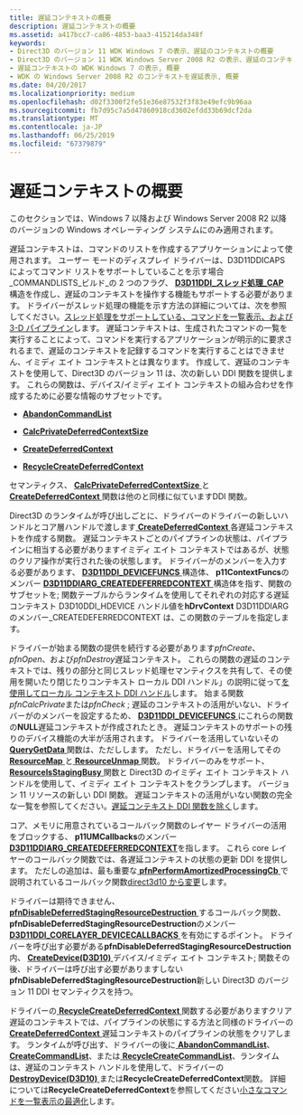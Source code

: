 ```yaml
---
title: 遅延コンテキストの概要
description: 遅延コンテキストの概要
ms.assetid: a417bcc7-ca86-4853-baa3-415214da348f
keywords:
- Direct3D のバージョン 11 WDK Windows 7 の表示、遅延のコンテキストの概要
- Direct3D のバージョン 11 WDK Windows Server 2008 R2 の表示、遅延のコンテキストの概要
- 遅延コンテキストの WDK Windows 7 の表示, 概要
- WDK の Windows Server 2008 R2 のコンテキストを遅延表示, 概要
ms.date: 04/20/2017
ms.localizationpriority: medium
ms.openlocfilehash: d02f3300f2fe51e36e87532f3f83e49efc9b96aa
ms.sourcegitcommit: fb7d95c7a5d47860918cd3602efdd33b69dcf2da
ms.translationtype: MT
ms.contentlocale: ja-JP
ms.lasthandoff: 06/25/2019
ms.locfileid: "67379879"
---
```

# <a name="introduction-to-deferred-contexts"></a>遅延コンテキストの概要


このセクションでは、Windows 7 以降および Windows Server 2008 R2 以降のバージョンの Windows オペレーティング システムにのみ適用されます。

遅延コンテキストは、コマンドのリストを作成するアプリケーションによって使用されます。 ユーザー モードのディスプレイ ドライバーは、D3D11DDICAPS によってコマンド リストをサポートしていることを示す場合\_COMMANDLISTS\_ビルド\_の 2 つのフラグ、 [ **D3D11DDI\_スレッド処理\_CAP** ](https://docs.microsoft.com/windows-hardware/drivers/ddi/content/d3d10umddi/ns-d3d10umddi-d3d11ddi_threading_caps)構造を作成し、遅延のコンテキストを操作する機能もサポートする必要があります。 ドライバーがスレッド処理の機能を示す方法の詳細については、次を参照してください。[スレッド処理をサポートしている、コマンドを一覧表示、および 3-D パイプライン](supporting-threading--command-lists--and-3-d-pipeline.md)します。 遅延コンテキストは、生成されたコマンドの一覧を実行することによって、コマンドを実行するアプリケーションが明示的に要求されるまで、遅延のコンテキストを記録するコマンドを実行することはできません、イミディ エイト コンテキストとは異なります。 作成して、遅延のコンテキストを使用して、Direct3D のバージョン 11 は、次の新しい DDI 関数を提供します。 これらの関数は、デバイス/イミディ エイト コンテキストの組み合わせを作成するために必要な情報のサブセットです。

-   [**AbandonCommandList**](https://docs.microsoft.com/windows-hardware/drivers/ddi/content/d3d10umddi/nc-d3d10umddi-pfnd3d11ddi_abandoncommandlist)

-   [**CalcPrivateDeferredContextSize**](https://docs.microsoft.com/windows-hardware/drivers/ddi/content/d3d10umddi/nc-d3d10umddi-pfnd3d11ddi_calcprivatedeferredcontextsize)

-   [**CreateDeferredContext**](https://docs.microsoft.com/windows-hardware/drivers/ddi/content/d3d10umddi/nc-d3d10umddi-pfnd3d11ddi_createdeferredcontext)

-   [**RecycleCreateDeferredContext**](https://docs.microsoft.com/windows-hardware/drivers/ddi/content/d3d10umddi/nc-d3d10umddi-pfnd3d11ddi_recyclecreatedeferredcontext)

セマンティクス、 [ **CalcPrivateDeferredContextSize** ](https://docs.microsoft.com/windows-hardware/drivers/ddi/content/d3d10umddi/nc-d3d10umddi-pfnd3d11ddi_calcprivatedeferredcontextsize)と[ **CreateDeferredContext** ](https://docs.microsoft.com/windows-hardware/drivers/ddi/content/d3d10umddi/nc-d3d10umddi-pfnd3d11ddi_createdeferredcontext)関数は他のと同様に似ていますDDI 関数。

Direct3D のランタイムが呼び出しごとに、ドライバーのドライバーの新しいハンドルとコア層ハンドルで渡します[ **CreateDeferredContext** ](https://docs.microsoft.com/windows-hardware/drivers/ddi/content/d3d10umddi/nc-d3d10umddi-pfnd3d11ddi_createdeferredcontext)各遅延コンテキストを作成する関数。 遅延コンテキストごとのパイプラインの状態は、パイプラインに相当する必要がありますイミディ エイト コンテキストではあるが、状態のクリア操作が実行された後の状態します。 ドライバーがのメンバーを入力する必要があります、 [ **D3D11DDI\_DEVICEFUNCS** ](https://docs.microsoft.com/windows-hardware/drivers/ddi/content/d3d10umddi/ns-d3d10umddi-d3d11ddi_devicefuncs)構造体、 **p11ContextFuncs**のメンバー [ **D3D11DDIARG\_CREATEDEFERREDCONTEXT** ](https://docs.microsoft.com/windows-hardware/drivers/ddi/content/d3d10umddi/ns-d3d10umddi-d3d11ddiarg_createdeferredcontext)構造体を指す、関数のサブセットを; 関数テーブルからランタイムを使用してそれぞれの対応する遅延コンテキスト D3D10DDI\_HDEVICE ハンドル値を**hDrvContext** D3D11DDIARG のメンバー\_CREATEDEFERREDCONTEXT は、この関数のテーブルを指定します。

ドライバーが始まる関数の提供を続行する必要があります*pfnCreate*、 *pfnOpen*、および*pfnDestroy*遅延コンテキスト。 これらの関数の遅延のコンテキストでは、残りの部分と同じスレッド処理セマンティクスを共有して、その使用を開いたり閉じたりコンテキスト ローカル DDI ハンドル」の説明に従って[を使用してローカル コンテキスト DDI ハンドル](using-context-local-ddi-handles.md)します。 始まる関数*pfnCalcPrivate*または*pfnCheck* ; 遅延のコンテキストの活用がいない、ドライバーがのメンバーを設定するため、 [ **D3D11DDI\_DEVICEFUNCS** ](https://docs.microsoft.com/windows-hardware/drivers/ddi/content/d3d10umddi/ns-d3d10umddi-d3d11ddi_devicefuncs)にこれらの関数の**NULL**遅延コンテキストが作成されたとき。 遅延コンテキストのサポートの残りのデバイス機能の大半が活用されます。 ドライバーを活用していないその[ **QueryGetData** ](https://docs.microsoft.com/windows-hardware/drivers/ddi/content/d3d10umddi/nc-d3d10umddi-pfnd3d10ddi_querygetdata)関数は、ただしします。 ただし、ドライバーを活用してその[ **ResourceMap** ](https://docs.microsoft.com/windows-hardware/drivers/ddi/content/d3d10umddi/nc-d3d10umddi-pfnd3d10ddi_resourcemap)と[ **ResourceUnmap** ](https://docs.microsoft.com/windows-hardware/drivers/ddi/content/d3d10umddi/nc-d3d10umddi-pfnd3d10ddi_resourceunmap)関数。 ドライバーのみをサポート、 [ **ResourceIsStagingBusy** ](https://docs.microsoft.com/windows-hardware/drivers/ddi/content/d3d10umddi/nc-d3d10umddi-pfnd3d10ddi_resourceisstagingbusy)関数と Direct3D のイミディ エイト コンテキスト ハンドルを使用して、イミディ エイト コンテキストをクランプします。 バージョン 11 リソースの新しい DDI 関数。 遅延コンテキストの活用がいない関数の完全な一覧を参照してください。[遅延コンテキスト DDI 関数を除く](excluding-ddi-functions-for-deferred-contexts.md)します。

コア、メモリに用意されているコールバック関数のレイヤー ドライバーの活用をブロックする、 **p11UMCallbacks**のメンバー [ **D3D11DDIARG\_CREATEDEFERREDCONTEXT**](https://docs.microsoft.com/windows-hardware/drivers/ddi/content/d3d10umddi/ns-d3d10umddi-d3d11ddiarg_createdeferredcontext)を指します。 これら core レイヤーのコールバック関数では、各遅延コンテキストの状態の更新 DDI を提供します。 ただしの追加は、最も重要な[ **pfnPerformAmortizedProcessingCb** ](https://docs.microsoft.com/windows-hardware/drivers/ddi/content/d3d10umddi/nc-d3d10umddi-pfnd3d11ddi_perform_amortized_processing_cb)で説明されているコールバック関数[direct3d10 から変更](changes-from-direct3d-10.md)します。

ドライバーは期待できません、 [ **pfnDisableDeferredStagingResourceDestruction** ](https://docs.microsoft.com/windows-hardware/drivers/ddi/content/d3d10umddi/nc-d3d10umddi-pfnd3d10ddi_disable_deferred_staging_resource_destruction_cb)するコールバック関数、 **pfnDisableDeferredStagingResourceDestruction**のメンバー [ **D3D11DDI\_CORELAYER\_DEVICECALLBACKS** ](https://docs.microsoft.com/windows-hardware/drivers/ddi/content/d3d10umddi/ns-d3d10umddi-d3d11ddi_corelayer_devicecallbacks)を有効にするポイント。 ドライバーを呼び出す必要がある**pfnDisableDeferredStagingResourceDestruction**内、 [ **CreateDevice(D3D10)** ](https://docs.microsoft.com/windows-hardware/drivers/ddi/content/d3d10umddi/nc-d3d10umddi-pfnd3d10ddi_createdevice)デバイス/イミディ エイト コンテキスト; 関数その後、ドライバーは呼び出す必要がありますしない**pfnDisableDeferredStagingResourceDestruction**新しい Direct3D のバージョン 11 DDI セマンティクスを持つ。

ドライバーの[ **RecycleCreateDeferredContext** ](https://docs.microsoft.com/windows-hardware/drivers/ddi/content/d3d10umddi/nc-d3d10umddi-pfnd3d11ddi_recyclecreatedeferredcontext)関数する必要がありますクリア遅延のコンテキストでは、パイプラインの状態にする方法と同様のドライバーの[ **CreateDeferredContext** ](https://docs.microsoft.com/windows-hardware/drivers/ddi/content/d3d10umddi/nc-d3d10umddi-pfnd3d11ddi_createdeferredcontext)遅延コンテキストのパイプラインの状態をクリアします。 ランタイムが呼び出す、ドライバーの後に[ **AbandonCommandList**](https://docs.microsoft.com/windows-hardware/drivers/ddi/content/d3d10umddi/nc-d3d10umddi-pfnd3d11ddi_abandoncommandlist)、 [ **CreateCommandList**](https://docs.microsoft.com/windows-hardware/drivers/ddi/content/d3d10umddi/nc-d3d10umddi-pfnd3d11ddi_createcommandlist)、または[ **RecycleCreateCommandList**](https://docs.microsoft.com/windows-hardware/drivers/ddi/content/d3d10umddi/nc-d3d10umddi-pfnd3d11ddi_recyclecreatecommandlist)、ランタイムは、遅延のコンテキスト ハンドルを使用して、ドライバーの[ **DestroyDevice(D3D10)** ](https://docs.microsoft.com/windows-hardware/drivers/ddi/content/d3d10umddi/nc-d3d10umddi-pfnd3d10ddi_destroydevice)または**RecycleCreateDeferredContext**関数。 詳細については**RecycleCreateDeferredContext**を参照してください[小さなコマンドを一覧表示の最適化](supporting-command-lists.md)します。

 

 





